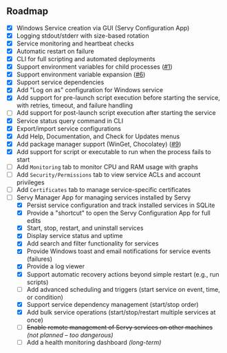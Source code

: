 ## Roadmap

* [x] Windows Service creation via GUI (Servy Configuration App)
* [x] Logging stdout/stderr with size-based rotation
* [x] Service monitoring and heartbeat checks
* [x] Automatic restart on failure
* [x] CLI for full scripting and automated deployments
* [x] Support environment variables for child processes ([#1](https://github.com/aelassas/servy/issues/1))
* [x] Support environment variable expansion ([#6](https://github.com/aelassas/servy/issues/6))
* [x] Support service dependencies
* [x] Add "Log on as" configuration for Windows service
* [x] Add support for pre-launch script execution before starting the service, with retries, timeout, and failure handling
* [ ] Add support for post-launch script execution after starting the service
* [x] Service status query command in CLI
* [x] Export/import service configurations
* [x] Add Help, Documentation, and Check for Updates menus
* [x] Add package manager support (WinGet, Chocolatey) ([#9](https://github.com/aelassas/servy/issues/9))
* [x] Add support for script or executable to run when the process fails to start
* [ ] Add `Monitoring` tab to monitor CPU and RAM usage with graphs
* [ ] Add `Security/Permissions` tab to view service ACLs and account privileges
* [ ] Add `Certificates` tab to manage service-specific certificates
* [ ] Servy Manager App for managing services installed by Servy
  * [x] Persist service configuration and track installed services in SQLite
  * [x] Provide a "shortcut" to open the Servy Configuration App for full edits
  * [x] Start, stop, restart, and uninstall services
  * [x] Display service status and uptime
  * [x] Add search and filter functionality for services
  * [x] Provide Windows toast and email notifications for service events (failures)
  * [x] Provide a log viewer
  * [x] Support automatic recovery actions beyond simple restart (e.g., run scripts)
  * [ ] Add advanced scheduling and triggers (start service on event, time, or condition)
  * [x] Support service dependency management (start/stop order)
  * [x] Add bulk service operations (start/stop/restart multiple services at once)
  * [ ] ~~Enable remote management of Servy services on other machines~~ *(not planned – too dangerous)*
  * [ ] Add a health monitoring dashboard *(long-term)*
